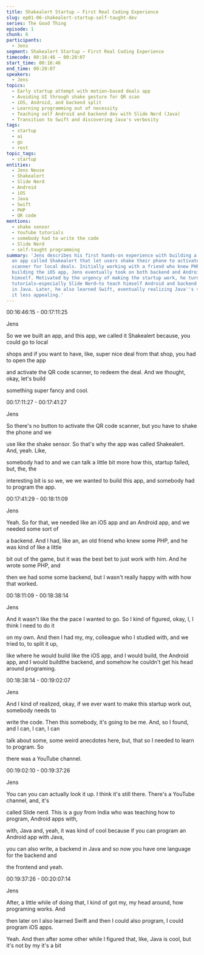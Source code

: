 ```yaml
---
title: Shakealert Startup — First Real Coding Experience
slug: ep01-06-shakealert-startup-self-taught-dev
series: The Good Thing
episode: 1
chunk: 6
participants:
  - Jens
segment: Shakealert Startup — First Real Coding Experience
timecode: 00:16:46 – 00:20:07
start_time: 00:16:46
end_time: 00:20:07
speakers:
  - Jens
topics:
  - Early startup attempt with motion-based deals app
  - Avoiding UI through shake gesture for QR scan
  - iOS, Android, and backend split
  - Learning programming out of necessity
  - Teaching self Android and backend dev with Slide Nerd (Java)
  - Transition to Swift and discovering Java's verbosity
tags:
  - startup
  - ai
  - go
  - rest
topic_tags:
  - startup
entities:
  - Jens Neuse
  - Shakealert
  - Slide Nerd
  - Android
  - iOS
  - Java
  - Swift
  - PHP
  - QR code
mentions:
  - shake sensor
  - YouTube tutorials
  - somebody had to write the code
  - Slide Nerd
  - self-taught programming
summary: 'Jens describes his first hands-on experience with building a real product:
  an app called Shakealert that let users shake their phone to activate a QR code
  scanner for local deals. Initially working with a friend who knew PHP and a classmate
  building the iOS app, Jens eventually took on both backend and Android development
  himself. Motivated by the urgency of making the startup work, he turned to YouTube
  tutorials—especially Slide Nerd—to teach himself Android and backend programming
  in Java. Later, he also learned Swift, eventually realizing Java''s verbosity made
  it less appealing.'
---
```

00:16:46:15 - 00:17:11:25

Jens

So we we built an app, and this app, we called it Shakealert because, you could go to local

shops and if you want to have, like, super nice deal from that shop, you had to open the app

and activate the QR code scanner, to redeem the deal. And we thought, okay, let's build

something super fancy and cool.

00:17:11:27 - 00:17:41:27

Jens

So there's no button to activate the QR code scanner, but you have to shake the phone and we

use like the shake sensor. So that's why the app was called Shakealert. And, yeah. Like,

somebody had to and we can talk a little bit more how this, startup failed, but, the, the

interesting bit is so we, we we wanted to build this app, and somebody had to program the app.

00:17:41:29 - 00:18:11:09

Jens

Yeah. So for that, we needed like an iOS app and an Android app, and we needed some sort of

a backend. And I had, like an, an old friend who knew some PHP, and he was kind of like a little

bit out of the game, but it was the best bet to just work with him. And he wrote some PHP, and

then we had some some backend, but I wasn't really happy with with how that worked.

00:18:11:09 - 00:18:38:14

Jens

And it wasn't like the the pace I wanted to go. So I kind of figured, okay, I, I think I need to do it

on my own. And then I had my, my, colleague who I studied with, and we tried to, to split it up,

like where he would build like the iOS app, and I would build, the Android app, and I would buildthe backend, and somehow he couldn't get his head around programing.

00:18:38:14 - 00:19:02:07

Jens

And I kind of realized, okay, if we ever want to make this startup work out, somebody needs to

write the code. Then this somebody, it's going to be me. And, so I found, and I can, I can, I can

talk about some, some weird anecdotes here, but, that so I needed to learn to program. So

there was a YouTube channel.

00:19:02:10 - 00:19:37:26

Jens

You can you can actually look it up. I think it's still there. There's a YouTube channel, and, it's

called Slide nerd. This is a guy from India who was teaching how to program, Android apps with,

with, Java and, yeah, it was kind of cool because if you can program an Android app with Java,

you can also write, a backend in Java and so now you have one language for the backend and

the frontend and yeah.

00:19:37:26 - 00:20:07:14

Jens

After, a little while of doing that, I kind of got my, my head around, how programing works. And

then later on I also learned Swift and then I could also program, I could program iOS apps.

Yeah. And then after some other while I figured that, like, Java is cool, but it's not by my it's a bit

